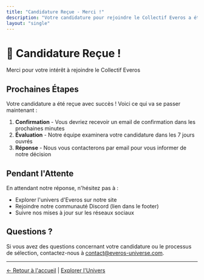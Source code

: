 ```yaml
---
title: "Candidature Reçue - Merci !"
description: "Votre candidature pour rejoindre le Collectif Everos a été reçue avec succès."
layout: "single"
---
```


<div class="success-hero">
    <div class="success-content">
        <h1>🎉 Candidature Reçue !</h1>
        <p>Merci pour votre intérêt à rejoindre le Collectif Everos</p>
    </div>
</div>

## Prochaines Étapes

Votre candidature a été reçue avec succès ! Voici ce qui va se passer maintenant :

1. **Confirmation** - Vous devriez recevoir un email de confirmation dans les prochaines minutes
2. **Évaluation** - Notre équipe examinera votre candidature dans les 7 jours ouvrés  
3. **Réponse** - Nous vous contacterons par email pour vous informer de notre décision

## Pendant l'Attente

En attendant notre réponse, n'hésitez pas à :

- Explorer l'univers d'Everos sur notre site
- Rejoindre notre communauté Discord (lien dans le footer)
- Suivre nos mises à jour sur les réseaux sociaux

## Questions ?

Si vous avez des questions concernant votre candidature ou le processus de sélection, contactez-nous à [contact@everos-universe.com](mailto:contact@everos-universe.com).

---

[← Retour à l'accueil](/) | [Explorer l'Univers](/pages/universe/)